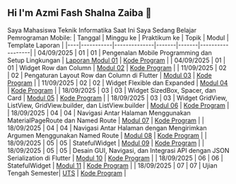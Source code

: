 ## Hi I'm Azmi Fash Shalna Zaiba 👋
Saya Mahasiswa Teknik Informatika
Saat Ini Saya Sedang Belajar Pemrograman Mobile:
| Tanggal | Minggu ke | Praktikum ke | Topik | Modul | Template Laporan |
|----|-----------|--------------|-------|-------|------------------|
| 04/09/2025 | 01        | 01           | Pengenalan Mobile Programming dan Setup Lingkungan | [Laporan Modul 01](#) | [Kode Program](#) |
| 04/09/2025 | 01        | 01           | Widget Row dan Column | [Modul 02](#) | [Kode Program](#) |
| 11/09/2025 | 02        | 02           | Pengaturan Layout Row dan Column di Flutter | [Modul 03](#) | [Kode Program](#) |
| 11/09/2025 | 02        | 02           | Widget Flexible dan Expanded | [Modul 04](#) | [Kode Program](#) |
| 18/09/2025 | 03        | 03           | Widget SizedBox, Spacer, dan Card | [Modul 05](#) | [Kode Program](#) |
| 18/09/2025 | 03        | 03           | Widget GridView, ListView, GridView.builder, dan ListView.builder | [Modul 06](#) | [Kode Program](#) |
| 18/09/2025 | 04        | 04           | Navigasi Antar Halaman Menggunakan MaterialPageRoute dan Named Route | [Modul 07](#) | [Kode Program](#) |
| 18/09/2025 | 04        | 04           | Navigasi Antar Halaman dengan Mengirimkan Argumen Menggunakan Named Route | [Modul 08](#) | [Kode Program](#) |
| 18/09/2025 | 05        | 05           | StatefulWidget | [Modul 09](#) | [Kode Program](#) |
| 18/09/2025 | 05        | 05           | Desain GUI, Navigasi, dan Integrasi API dengan JSON Serialization di Flutter | [Modul 10](#) | [Kode Program](#) |
| 18/09/2025 | 06        | 06           | StatefulWidget | [Modul 11](#) | [Kode Program](#) |
| 18/09/2025 | 07        | 07           | Ujian Tengah Semester| [UTS](https://drive.google.com/file/d/1MX-nFFjwC3OkPH0UzH9Vdz47Alm4mtWH/view?usp=drive_link) | [Kode Program](https://github.com/azmifasha/UTSpraktikum-mobile) |

<!--
**azmifasha/azmifasha** is a ✨ _special_ ✨ repository because its `README.md` (this file) appears on your GitHub profile.

Here are some ideas to get you started:

- 🔭 I’m currently working on ...
- 🌱 I’m currently learning ...
- 👯 I’m looking to collaborate on ...
- 🤔 I’m looking for help with ...
- 💬 Ask me about ...
- 📫 How to reach me: ...
- 😄 Pronouns: ...
- ⚡ Fun fact: ...
-->
